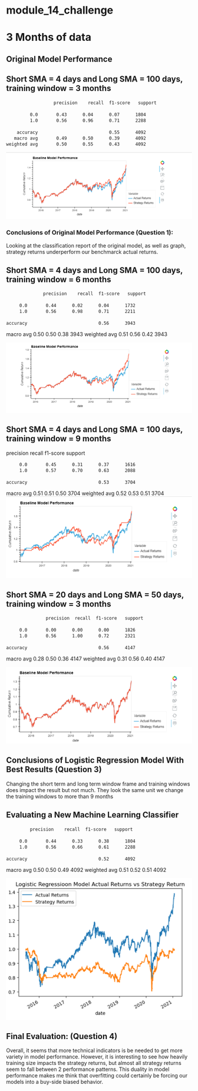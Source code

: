# module_14_challenge

# 3 Months of data
## Original Model Performance
## Short SMA = 4 days and  Long SMA = 100 days, training window = 3 months

                      precision    recall  f1-score   support

             0.0       0.43      0.04      0.07      1804
             1.0       0.56      0.96      0.71      2288

        accuracy                           0.55      4092
       macro avg       0.49      0.50      0.39      4092
    weighted avg       0.50      0.55      0.43      4092
   ![Image](images/3Months.png)
   
### Conclusions of Original Model Performance (Question 1):

Looking at the classification report of the original model, as well as graph, strategy returns underperform our benchmarck actual returns. 


## Short SMA = 4 days and  Long SMA = 100 days, training window = 6 months  
    
    
                  precision    recall  f1-score   support

         0.0       0.44      0.02      0.04      1732
         1.0       0.56      0.98      0.71      2211

    accuracy                           0.56      3943
   macro avg       0.50      0.50      0.38      3943
weighted avg       0.51      0.56      0.42      3943
    
 ![Image](images/6Months.png)
       
## Short SMA = 4 days and  Long SMA = 100 days, training window = 9 months      
  precision    recall  f1-score   support

         0.0       0.45      0.31      0.37      1616
         1.0       0.57      0.70      0.63      2088

    accuracy                           0.53      3704
   macro avg       0.51      0.51      0.50      3704
weighted avg       0.52      0.53      0.51      3704
 ![Image](images/9Months.png)
 
 ## Short SMA = 20 days and  Long SMA = 50 days, training window = 3 months      
   
                   precision  recall  f1-score   support

         0.0       0.00      0.00      0.00      1826
         1.0       0.56      1.00      0.72      2321

    accuracy                           0.56      4147
   macro avg       0.28      0.50      0.36      4147
weighted avg       0.31      0.56      0.40      4147

 ![Image](images/3Months-1.png)
 
 
 ## Conclusions of Logistic Regression Model With Best Results (Question 3)

Changing the short term and long term window frame and training windows does impact the result but not much. They look the same unit we change the training windows to more than 9 months

 
## Evaluating a New Machine Learning Classifier

             precision    recall  f1-score   support

         0.0       0.44      0.33      0.38      1804
         1.0       0.56      0.66      0.61      2288

    accuracy                           0.52      4092
   macro avg       0.50      0.50      0.49      4092
weighted avg       0.51      0.52      0.51      4092

 ![Image](images/evaluating_new_train.png)
 
 ## Final Evaluation: (Question 4)

Overall, it seems that more technical indicators is be needed to get more variety in model performance. However, it is interesting to see how heavily training size impacts the strategy returns, but almost all strategy returns seem to fall between 2 performance patterns. This duality in model performance makes me think that overfitting could certainly be forcing our models into a buy-side biased behavior. 
